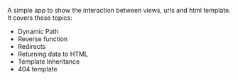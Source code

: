 A simple app to show the interaction between views, urls and html template.
It covers these topics: 
- Dynamic Path
- Reverse function
- Redirects
- Returning data to HTML
- Template Inheritance
- 404 template
